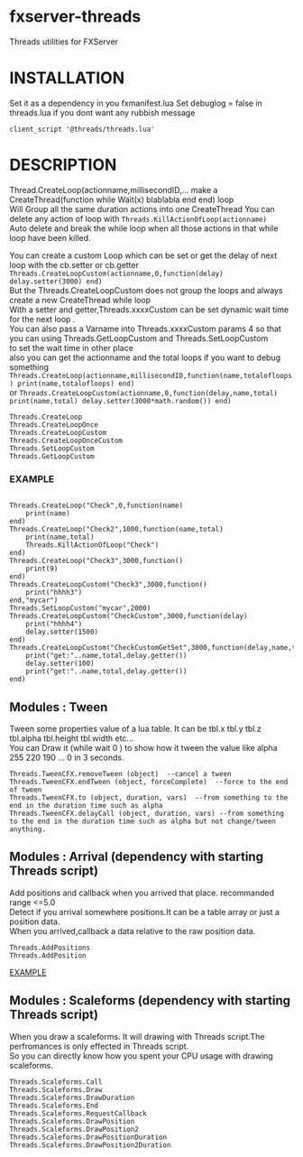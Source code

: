 # fxserver-threads
Threads utilities for FXServer

# INSTALLATION

Set it as a dependency in you fxmanifest.lua
Set debuglog = false in threads.lua if you dont want any rubbish message

```
client_script '@threads/threads.lua'
```

# DESCRIPTION

Thread.CreateLoop(actionname,millisecondID,...   make a CreateThread(function while Wait(x) blablabla end end) loop  
Will Group all the same duration actions into one CreateThread
You can delete any action of loop with ```Threads.KillActionOfLoop(actionname)```  
Auto delete and break the while loop when all those actions in that while loop have been killed.  
  
You can create a custom Loop which can be set or get the delay of next loop with the cb.setter or cb.getter  
```Threads.CreateLoopCustom(actionname,0,function(delay) delay.setter(3000) end)```  
But the Threads.CreateLoopCustom does not group the loops and always create a new CreateThread while loop  
With a setter and getter,Threads.xxxxCustom can be set dynamic wait time for the next loop  .  
You can also pass a Varname into Threads.xxxxCustom params 4  so that you can using Threads.GetLoopCustom and Threads.SetLoopCustom  
to set the wait time in other place   
also you can get the actionname and the total loops if you want to debug something ```Threads.CreateLoop(actionname,millisecondID,function(name,totalofloops) print(name,totalofloops) end)```  
or ```Threads.CreateLoopCustom(actionname,0,function(delay,name,total) print(name,total) delay.setter(3000*math.random()) end)```  
  

```
Threads.CreateLoop
Threads.CreateLoopOnce
Threads.CreateLoopCustom
Threads.CreateLoopOnceCustom
Threads.SetLoopCustom
Threads.GetLoopCustom
```
### EXAMPLE
```

Threads.CreateLoop("Check",0,function(name)
    print(name)
end)
Threads.CreateLoop("Check2",1000,function(name,total)
    print(name,total)
    Threads.KillActionOfLoop("Check")
end)
Threads.CreateLoop("Check3",3000,function()
    print(9)
end)
Threads.CreateLoopCustom("Check3",3000,function()
    print("hhhh3")
end,"mycar")
Threads.SetLoopCustom("mycar",2000)
Threads.CreateLoopCustom("CheckCustom",3000,function(delay)
    print("hhhh4")
    delay.setter(1500)
end)
Threads.CreateLoopCustom("CheckCustomGetSet",3000,function(delay,name,total)
    print("get:"..name,total,delay.getter())
    delay.setter(100)
    print("get:"..name,total,delay.getter())
end)

```
## Modules : Tween  
Tween some properties value of a lua table. It can be tbl.x tbl.y tbl.z tbl.alpha tbl.height tbl.width etc...  
You can Draw it (while wait 0 ) to show how it tween the value like alpha 255 220 190 ... 0  in 3 seconds.    
```
Threads.TweenCFX.removeTween (object)  --cancel a tween
Threads.TweenCFX.endTween (object, forceComplete)  --force to the end of tween
Threads.TweenCFX.to (object, duration, vars)  --from something to the end in the duration time such as alpha
Threads.TweenCFX.delayCall (object, duration, vars) --from something to the end in the duration time such as alpha but not change/tween anything.
```


## Modules : Arrival  (dependency with starting Threads script)   
Add positions and callback when you arrived that place. recommanded range <=5.0  
Detect if you arrival somewhere positions.It can be a table array or just a position data.  
When you arrived,callback a data relative to the raw position data.

```
Threads.AddPositions
Threads.AddPosition 
```
[EXAMPLE](https://github.com/negbook/-threads-example-new_banking)  

## Modules : Scaleforms  (dependency with starting Threads script)    
When you draw a scaleforms. It will drawing with Threads script.The perfromances is only effected in Threads script.  
So you can directly know how you spent your CPU usage with drawing scaleforms.  
```
Threads.Scaleforms.Call
Threads.Scaleforms.Draw
Threads.Scaleforms.DrawDuration
Threads.Scaleforms.End
Threads.Scaleforms.RequestCallback
Threads.Scaleforms.DrawPosition
Threads.Scaleforms.DrawPosition2
Threads.Scaleforms.DrawPositionDuration
Threads.Scaleforms.DrawPosition2Duration
```
